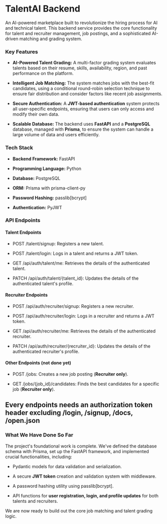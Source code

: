 TalentAI Backend
================

An AI-powered marketplace built to revolutionize the hiring process for AI and technical talent. This backend service provides the core functionality for talent and recruiter management, job postings, and a sophisticated AI-driven matching and grading system.

### **Key Features**

*   **AI-Powered Talent Grading:** A multi-factor grading system evaluates talents based on their resume, skills, availability, region, and past performance on the platform.
    
*   **Intelligent Job Matching:** The system matches jobs with the best-fit candidates, using a conditional round-robin selection technique to ensure fair distribution and consider factors like recent job assignments.
    
*   **Secure Authentication:** A **JWT-based authentication** system protects all user-specific endpoints, ensuring that users can only access and modify their own data.
    
*   **Scalable Database:** The backend uses **FastAPI** and a **PostgreSQL** database, managed with **Prisma**, to ensure the system can handle a large volume of data and users efficiently.
    

### **Tech Stack**

*   **Backend Framework:** FastAPI
    
*   **Programming Language:** Python
    
*   **Database:** PostgreSQL
    
*   **ORM:** Prisma with prisma-client-py
    
*   **Password Hashing:** passlib\[bcrypt\]
    
*   **Authentication:** PyJWT
    

### **API Endpoints**

#### **Talent Endpoints**

*   POST /talent/signup: Registers a new talent.
    
*   POST /talent/login: Logs in a talent and returns a JWT token.
    
*   GET /api/auth/talent/me: Retrieves the details of the authenticated talent.
    
*   PATCH /api/auth/talent/{talent_id}: Updates the details of the authenticated talent's profile.
    

#### **Recruiter Endpoints**

*   POST /api/auth/recruiter/signup: Registers a new recruiter.
    
*   POST /api/auth/recruiter/login: Logs in a recruiter and returns a JWT token.
    
*   GET /api/auth/recruiter/me: Retrieves the details of the authenticated recruiter.
    
*   PATCH /api/auth/recruiter/{recruiter_id}: Updates the details of the authenticated recruiter's profile.
    

#### **Other Endpoints** (not done yet)

*   POST /jobs: Creates a new job posting (**Recruiter only**).
    
*   GET /jobs/{job_id}/candidates: Finds the best candidates for a specific job (**Recruiter only**).

## Every endpoints needs an authorization token header excluding /login, /signup, /docs, /open.json
    

### **What We Have Done So Far**

The project's foundational work is complete. We've defined the database schema with Prisma, set up the FastAPI framework, and implemented crucial functionalities, including:

*   Pydantic models for data validation and serialization.
    
*   A secure **JWT token** creation and validation system with middleware.
    
*   A password hashing utility using passlib\[bcrypt\].
    
*   API functions for **user registration, login, and profile updates** for both talents and recruiters.
    

We are now ready to build out the core job matching and talent grading logic.
